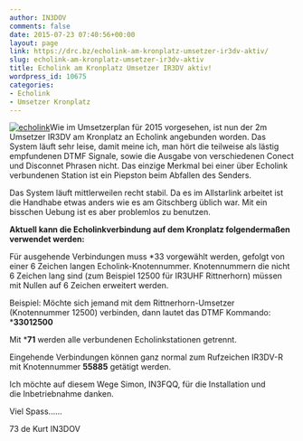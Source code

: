 ```yaml
---
author: IN3DOV
comments: false
date: 2015-07-23 07:40:56+00:00
layout: page
link: https://drc.bz/echolink-am-kronplatz-umsetzer-ir3dv-aktiv/
slug: echolink-am-kronplatz-umsetzer-ir3dv-aktiv
title: Echolink am Kronplatz Umsetzer IR3DV aktiv!
wordpress_id: 10675
categories:
- Echolink
- Umsetzer Kronplatz
---
```


[![echolink](https://drc.bz/wp-content/uploads/2015/07/echolink.jpg)](https://drc.bz/wp-content/uploads/2015/07/echolink.jpg)Wie im Umsetzerplan für 2015 vorgesehen, ist nun der 2m Umsetzer IR3DV am Kronplatz an Echolink angebunden worden. Das System läuft sehr leise, damit meine ich, man hört die teilweise als lästig empfundenen DTMF Signale, sowie die Ausgabe von verschiedenen Conect und Disconnet Phrasen nicht. Das einzige Merkmal bei einer über Echolink verbundenen Station ist ein Piepston beim Abfallen des Senders.




Das System läuft mittlerweilen recht stabil. Da es im Allstarlink arbeitet ist die Handhabe etwas anders wie es am Gitschberg üblich war. Mit ein bisschen Uebung ist es aber problemlos zu benutzen.




**Aktuell kann die Echolinkverbindung auf dem Kronplatz folgendermaßen verwendet werden:**




Für ausgehende Verbindungen muss *33 vorgewählt werden, gefolgt von einer 6 Zeichen langen Echolink-Knotennummer. Knotennummern die nicht 6 Zeichen lang sind (zum Beispiel 12500 für IR3UHF Rittnerhorn) müssen mit Nullen auf 6 Zeichen erweitert werden.




Beispiel: Möchte sich jemand mit dem Rittnerhorn-Umsetzer (Knotennummer 12500) verbinden, dann lautet das DTMF Kommando: ***33012500**




Mit ***71** werden alle verbundenen Echolinkstationen getrennt.




Eingehende Verbindungen können ganz normal zum Rufzeichen IR3DV-R mit Knotennummer **55885** getätigt werden.




Ich möchte auf diesem Wege Simon, IN3FQQ, für die Installation und die Inbetriebnahme danken.




Viel Spass......




73 de Kurt IN3DOV



